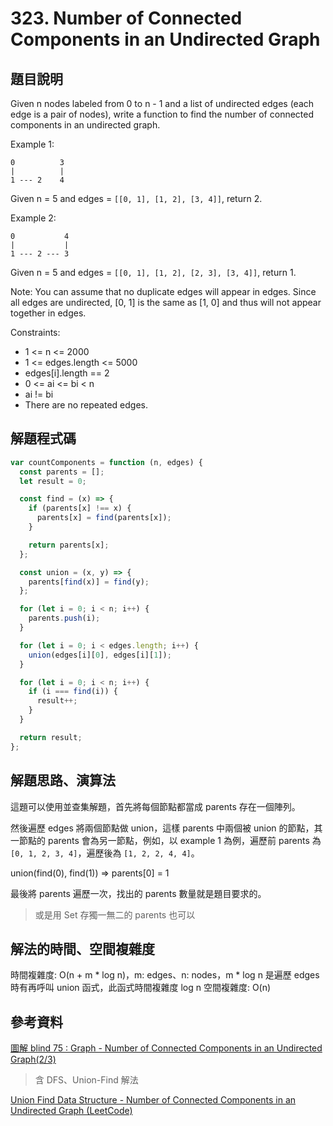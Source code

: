 # 323. Number of Connected Components in an Undirected Graph

## 題目說明

Given n nodes labeled from 0 to n - 1 and a list of undirected edges (each edge is a pair of nodes), write a function to find the number of connected components in an undirected graph.

Example 1:

```
0          3
|          |
1 --- 2    4
```

Given n = 5 and edges = `[[0, 1], [1, 2], [3, 4]]`, return 2.

Example 2:

```
0           4
|           |
1 --- 2 --- 3
```

Given n = 5 and edges = `[[0, 1], [1, 2], [2, 3], [3, 4]]`, return 1.

Note:
You can assume that no duplicate edges will appear in edges. Since all edges are undirected, [0, 1] is the same as [1, 0] and thus will not appear together in edges.

Constraints:

- 1 <= n <= 2000
- 1 <= edges.length <= 5000
- edges[i].length == 2
- 0 <= ai <= bi < n
- ai != bi
- There are no repeated edges.

## 解題程式碼

```javascript
var countComponents = function (n, edges) {
  const parents = [];
  let result = 0;

  const find = (x) => {
    if (parents[x] !== x) {
      parents[x] = find(parents[x]);
    }

    return parents[x];
  };

  const union = (x, y) => {
    parents[find(x)] = find(y);
  };

  for (let i = 0; i < n; i++) {
    parents.push(i);
  }

  for (let i = 0; i < edges.length; i++) {
    union(edges[i][0], edges[i][1]);
  }

  for (let i = 0; i < n; i++) {
    if (i === find(i)) {
      result++;
    }
  }

  return result;
};
```

## 解題思路、演算法

這題可以使用並查集解題，首先將每個節點都當成 parents 存在一個陣列。

然後遍歷 edges 將兩個節點做 union，這樣 parents 中兩個被 union 的節點，其一節點的 parents 會為另一節點，例如，以 example 1 為例，遍歷前 parents 為 `[0, 1, 2, 3, 4]`，遍歷後為 `[1, 2, 2, 4, 4]`。

union(find(0), find(1)) => parents[0] = 1

最後將 parents 遍歷一次，找出的 parents 數量就是題目要求的。
> 或是用 Set 存獨一無二的 parents 也可以

## 解法的時間、空間複雜度

時間複雜度: O(n + m * log n)，m: edges、n: nodes，m * log n 是遍歷 edges 時有再呼叫 union 函式，此函式時間複雜度 log n
空間複雜度: O(n)

## 參考資料

[圖解 blind 75 : Graph - Number of Connected Components in an Undirected Graph(2/3)](https://ithelp.ithome.com.tw/articles/10293714)

> 含 DFS、Union-Find 解法

[Union Find Data Structure - Number of Connected Components in an Undirected Graph (LeetCode)](https://youtu.be/ymxPZk7TesQ)
